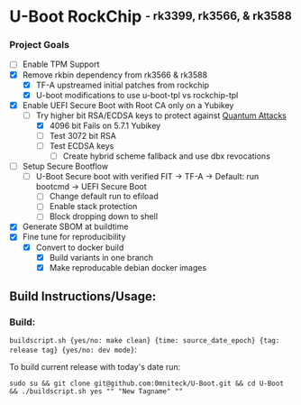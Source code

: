 # U-Boot RockChip <sup><sub>- rk3399, rk3566, & rk3588</sub></sup>

### Project Goals
* [ ] Enable TPM Support
* [x] Remove rkbin dependency from rk3566 & rk3588
  * [x] TF-A upstreamed initial patches from rockchip
  * [x] U-boot modifications to use u-boot-tpl vs rockchip-tpl
* [x] Enable UEFI Secure Boot with Root CA only on a Yubikey
  * [ ] Try higher bit RSA/ECDSA keys to protect against [Quantum Attacks](https://www.youtube.com/redirect?event=video_description&redir_token=QUFFLUhqbENJQmx3b3pWV2F0YU9tMG8yRGxTb1c1cElQUXxBQ3Jtc0ttRTJtRFlmMGE4cnQxa2Q0WE54VTNnM05BSGlGdVExMkJicWszTlBHRE0tNk4xUDBhQU1EMVY4Zm8ySVNfa0pIbDVockhiUzBjLWs0YnZiRlJPRkFaV3BvUFc1T0t1VWR3RFV1VW1KNV9xdGdZOEYtYw&q=https%3A%2F%2Fwww.csoonline.com%2Farticle%2F3562701%2Fchinese-researchers-break-rsa-encryption-with-a-quantum-computer.html&v=_iSih4KI_qQ)
    * [x] 4096 bit Fails on 5.7.1 Yubikey
    * [ ] Test 3072 bit RSA
    * [ ] Test ECDSA keys
      * [ ] Create hybrid scheme fallback and use dbx revocations
* [ ] Setup Secure Bootflow
  * [ ] U-Boot Secure boot with verified FIT -> TF-A -> Default: run bootcmd -> UEFI Secure Boot
    * [ ] Change default run to efiload
    * [ ] Enable stack protection
    * [ ] Block dropping down to shell
* [x] Generate SBOM at buildtime
* [x] Fine tune for reproducibility
  * [x] Convert to docker build
    * [x] Build variants in one branch
    * [x] Make reproducable debian docker images

## Build Instructions/Usage:

### Build:

`buildscript.sh {yes/no: make clean} {time: source_date_epoch} {tag: release tag} {yes/no: dev mode}`:

To build current release with today's date run:

```sudo su && git clone git@github.com:0mniteck/U-Boot.git && cd U-Boot && ./buildscript.sh yes "" "New Tagname" ""```
